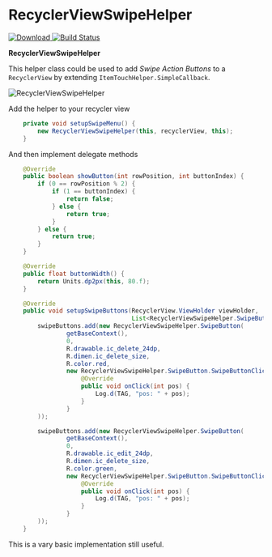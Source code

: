 # RecyclerViewSwipeHelper

[ ![Download](https://api.bintray.com/packages/shadowsheep/RecyclerViewSwipeHelper/RecyclerViewSwipeHelper/images/download.svg) ](https://bintray.com/shadowsheep/RecyclerViewSwipeHelper/RecyclerViewSwipeHelper/_latestVersion)
[![Build Status](https://travis-ci.org/shadowsheep1/RecyclerViewSwipeHelper.svg?branch=master)](https://travis-ci.org/shadowsheep1/RecyclerViewSwipeHelper)

**RecyclerViewSwipeHelper**

This helper class could be used to add *Swipe Action Buttons* to a `RecyclerView` by extending `ItemTouchHelper.SimpleCallback`.

![RecyclerViewSwipeHelper](https://www.shadowsheep.it/recyclerviewswipehelper_.gif)

Add the helper to your recycler view

```java
    private void setupSwipeMenu() {
        new RecyclerViewSwipeHelper(this, recyclerView, this);
    }
```

And then implement delegate methods

```java
    @Override
    public boolean showButton(int rowPosition, int buttonIndex) {
        if (0 == rowPosition % 2) {
            if (1 == buttonIndex) {
                return false;
            } else {
                return true;
            }
        } else {
            return true;
        }
    }

    @Override
    public float buttonWidth() {
        return Units.dp2px(this, 80.f);
    }

    @Override
    public void setupSwipeButtons(RecyclerView.ViewHolder viewHolder,
                                  List<RecyclerViewSwipeHelper.SwipeButton> swipeButtons) {
        swipeButtons.add(new RecyclerViewSwipeHelper.SwipeButton(
                getBaseContext(),
                0,
                R.drawable.ic_delete_24dp,
                R.dimen.ic_delete_size,
                R.color.red,
                new RecyclerViewSwipeHelper.SwipeButton.SwipeButtonClickListener() {
                    @Override
                    public void onClick(int pos) {
                        Log.d(TAG, "pos: " + pos);
                    }
                }
        ));

        swipeButtons.add(new RecyclerViewSwipeHelper.SwipeButton(
                getBaseContext(),
                0,
                R.drawable.ic_edit_24dp,
                R.dimen.ic_delete_size,
                R.color.green,
                new RecyclerViewSwipeHelper.SwipeButton.SwipeButtonClickListener() {
                    @Override
                    public void onClick(int pos) {
                        Log.d(TAG, "pos: " + pos);
                    }
                }
        ));
    }
```

This is a vary basic implementation still useful.
